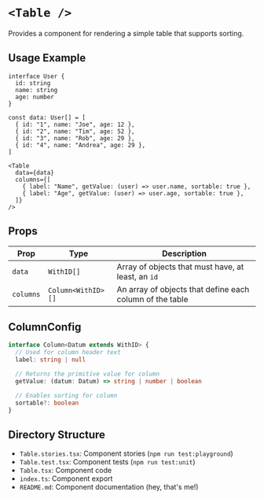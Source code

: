 # `<Table />`

Provides a component for rendering a simple table that supports sorting.

## Usage Example

```tsx
interface User {
  id: string
  name: string
  age: number
}

const data: User[] = [
  { id: "1", name: "Joe", age: 12 },
  { id: "2", name: "Tim", age: 52 },
  { id: "3", name: "Rob", age: 29 },
  { id: "4", name: "Andrea", age: 29 },
]

<Table
  data={data}
  columns={[
    { label: "Name", getValue: (user) => user.name, sortable: true },
    { label: "Age", getValue: (user) => user.age, sortable: true },
  ]}
/>
```

## Props

| Prop      | Type               | Description                                              |
| --------- | ------------------ | -------------------------------------------------------- |
| `data`    | `WithID[]`         | Array of objects that must have, at least, an `id`       |
| `columns` | `Column<WithID>[]` | An array of objects that define each column of the table |

## ColumnConfig

```typescript
interface Column<Datum extends WithID> {
  // Used for column header text
  label: string | null

  // Returns the primitive value for column
  getValue: (datum: Datum) => string | number | boolean

  // Enables sorting for column
  sortable?: boolean
}
```

## Directory Structure

- `Table.stories.tsx`: Component stories (`npm run test:playground`)
- `Table.test.tsx`: Component tests (`npm run test:unit`)
- `Table.tsx`: Component code
- `index.ts`: Component export
- `README.md`: Component documentation (hey, that's me!)
